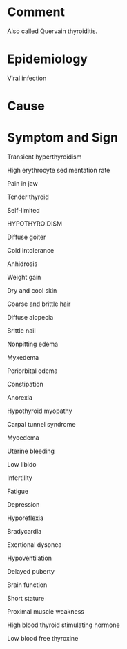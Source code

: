 # Comment

Also called Quervain thyroiditis.

# Epidemiology

Viral infection

# Cause

# Symptom and Sign

Transient hyperthyroidism

High erythrocyte sedimentation rate

Pain in jaw

Tender thyroid

Self-limited

HYPOTHYROIDISM

Diffuse goiter

Cold intolerance

Anhidrosis

Weight gain

Dry and cool skin

Coarse and brittle hair

Diffuse alopecia

Brittle nail

Nonpitting edema

Myxedema

Periorbital edema

Constipation

Anorexia

Hypothyroid myopathy

Carpal tunnel syndrome

Myoedema

Uterine bleeding

Low libido

Infertility

Fatigue

Depression

Hyporeflexia

Bradycardia

Exertional dyspnea

Hypoventilation

Delayed puberty

Brain function

Short stature

Proximal muscle weakness

High blood thyroid stimulating hormone

Low blood free thyroxine

